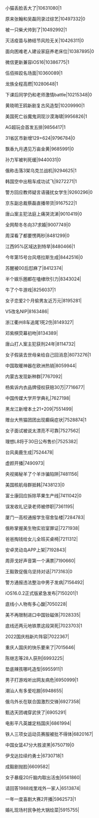 小猫丢脸丢大了|10631080|1

原来张翰和吴磊同录过综艺|10497332|0

被一只柴犬帅到了|10492992|1

灭活疫苗与肺结节风险无关|10426311|0

面向困难老人建设家庭养老床位|10387895|0

微信更新兼容iOS16|10386775|1

伍佰摔跤名场面|10360089|1

龙族全程高燃|10280648|1

下课后同学仍和老师激情battle|10215348|0

黄晓明王鸥新剧复古风造型|10209990|1

美国死亡谷魔鬼洞现沙漠海啸|9956826|1

AG超玩会首发五排|9856417|1

31省区市新增129+624|9796784|0

飘香九月遇见万亩金黄|9685991|0

孙力军被判死缓|9440031|0

俄称击落3架乌克兰战机|9294625|1

韩国空中出租车成功试飞|9272271|1

警方回应教师疑言语骚扰女学生|9260296|0

京东副总裁蔡磊直播带货|9167522|1

唐山案主犯法庭上痛哭流涕|9010419|0

全网帮冬冬向37求婚|9007749|0

周深看了都要愣两秒|8481299|0

江西95%区域达到特旱|8480466|1

今年第15号台风塔拉斯生成|8442516|0

苏醒被00后怼麻了|8412374|

半个娱乐圈都在嗑棣欣引力|8343024|

牛了个牛游戏|8256037|1

女子恋爱2个月偷男友近万元|8195281|

V5改名NIP|8163486|

浙江衢州8车追尾1死2伤|8149327|

邓紫棋荧幕初吻|8134389|

唐山打人案主犯获刑24年|8114732|

女子假装去世母亲给自己回消息|8073276|1

中国取暖神器在欧洲热销|8059944|

内蒙古发现新种群|7767092|

杨紫诉内衣品牌侵权获赔30万|7716677|

中国传媒大学开学典礼|7627198|

黑龙江新增本土21+209|7551499|

赠台大熊猫团团出现癫痫症状|7528874|1

女子面试被说太漂亮不可靠|7527562|

理想L8将于30日公布售价|7525382|

台风奥鹿生成|7524478|

虚颜开播|7490973|

央视揭秘羊了个羊诈骗陷阱|7481156|

美国核航母群抵韩|7438123|0

富士康回应拆除苹果生产线|7411042|0

误发收礼记录老师被停职|7361195|

厦门一高校通报学生宿舍坠楼|7284783|

俄称掌握美生物实验室罪证|7271938|

爸爸掏钱给女儿全班买桌椅|7211312|

安卓灵动岛APP上架|7192843|

周菲戈好声音第一个满票|7190660|

王毅敦促俄乌坚持对话|7173163|0

警方通报违法整治中男子发病|7156492|

iOS16.0.2正式版紧急发布|7150201|1

底线小人物有多心酸|7050228|

美不再限制进口中国钕磁体|7028335|

底线还两元地铁票这段哭死|7023703|1

2022国庆档新片阵容|7022367|

重庆人国庆的快乐要来了|7015646|

陈继志等28人获刑|6993225|

垫底辣孩哪吒造型|6955911|1

男子打游戏听出网友病危|6950999|1

潮汕人有多爱吃朥|6948655|

俄乌外长在联合国激烈交锋|6927358|

甄选天团魂穿武侠了|6905291|

电影平凡英雄定档国庆|6861994|

铁人三项女运动员赛服被批不得体|6820167|

中国女篮47分大胜波黑|6750719|0

伊戈达拉续约勇士|6730718|1

成毅剧抛脸|6609582|

女子暴瘦20斤脑内取出活虫|6561860|

请回答1988戏里戏外一家人|6513874|

一年一度喜剧大赛2开播|5962573|1

婚礼现场村民争抢大锅烩菜|5915755|

